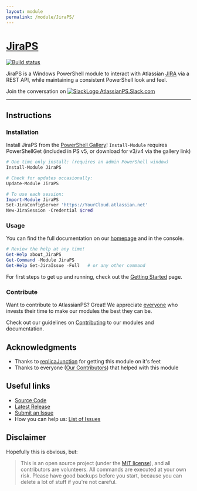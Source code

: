 ```yaml
---
layout: module
permalink: /module/JiraPS/
---
```


# [JiraPS](https://atlassianps.org/module/JiraPS)

[![Build status](https://ci.appveyor.com/api/projects/status/9s62lxho77ukry8a/branch/master?svg=true)](https://ci.appveyor.com/project/AtlassianPS/jiraps/branch/master)

JiraPS is a Windows PowerShell module to interact with Atlassian [JIRA] via a REST API, while maintaining a consistent PowerShell look and feel.

Join the conversation on [![SlackLogo][] AtlassianPS.Slack.com](https://atlassianps.org/slack)

[SlackLogo]: https://atlassianps.org/assets/img/Slack_Mark_Web_28x28.png
<!--more-->

---

## Instructions

### Installation

Install JiraPS from the [PowerShell Gallery]! `Install-Module` requires PowerShellGet (included in PS v5, or download for v3/v4 via the gallery link)

```powershell
# One time only install: (requires an admin PowerShell window)
Install-Module JiraPS

# Check for updates occasionally:
Update-Module JiraPS

# To use each session:
Import-Module JiraPS
Set-JiraConfigServer 'https://YourCloud.atlassian.net'
New-JiraSession -Credential $cred
```

### Usage

You can find the full documentation on our [homepage](https://atlassianps.org/docs/JiraPS) and in the console.
```powershell
# Review the help at any time!
Get-Help about_JiraPS
Get-Command -Module JiraPS
Get-Help Get-JiraIssue -Full   # or any other command
```

For first steps to get up and running, check out the [Getting Started](https://atlassianps.org/docs/JiraPS/Getting_Started.html) page.

### Contribute

Want to contribute to AtlassianPS? Great!
We appreciate [everyone](https://atlassianps.org/#people) who invests their time to make our modules the best they can be.

Check out our guidelines on [Contributing](https://atlassianps.org/docs/Contributing.html) to our modules and documentation.

## Acknowledgments

* Thanks to [replicaJunction] for getting this module on it's feet
* Thanks to everyone ([Our Contributors](https://atlassianps.org/#people)) that helped with this module

## Useful links

* [Source Code]
* [Latest Release]
* [Submit an Issue]
* How you can help us: [List of Issues](https://github.com/AtlassianPS/JiraPS/issues?q=is%3Aissue+is%3Aopen+label%3Aup-for-grabs)

## Disclaimer

Hopefully this is obvious, but:
> This is an open source project (under the [MIT license]), and all contributors are volunteers. All commands are executed at your own risk. Please have good backups before you start, because you can delete a lot of stuff if you're not careful.

  [JIRA]: <https://www.atlassian.com/software/jira>
  [PowerShell Gallery]: <https://www.powershellgallery.com/>
  [Source Code]: <https://github.com/AtlassianPS/JiraPS>
  [Latest Release]: <https://github.com/AtlassianPS/JiraPS/releases/latest>
  [Submit an Issue]: <https://github.com/AtlassianPS/JiraPS/issues/new>
  [replicaJunction]: <https://github.com/replicaJunction>
  [MIT license]: <https://github.com/brianbunke/JiraPS/blob/master/LICENSE>

<!-- [//]: # (Sweet online markdown editor at http://dillinger.io) -->
<!-- [//]: # ("GitHub Flavored Markdown" https://help.github.com/articles/github-flavored-markdown/) -->
